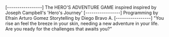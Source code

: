 [-----------------]
The HERO'S ADVENTURE GAME inspired inspired by Joseph Campbell's 'Hero's Journey'
[-----------------]
Programming by Efrain Arturo Gomez
Storytelling by Diego Bravo A.
[-----------------]
"You rise an feel the breeze in your skin, needing a new adventure in your life. Are you ready for the challenges that awaits you?"
